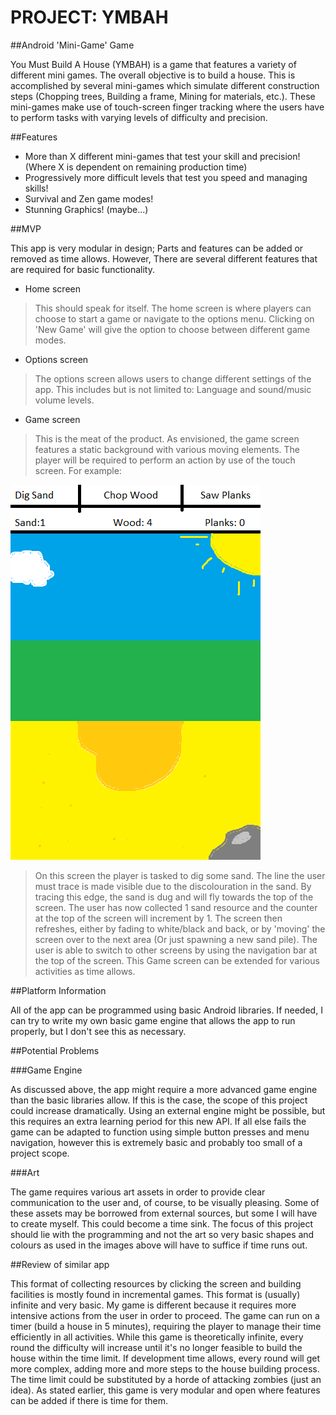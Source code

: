 # PROJECT: YMBAH
##Android 'Mini-Game' Game

You Must Build A House (YMBAH) is a game that features a variety of different mini games. The overall objective is to build a house. This is accomplished by several mini-games which simulate different construction steps (Chopping trees, Building a frame, Mining for materials, etc.). These mini-games make use of touch-screen finger tracking where the users have to perform tasks with varying levels of difficulty and precision. 


##Features

* More than X different mini-games that test your skill and precision! (Where X is dependent on remaining production time)
* Progressively more difficult levels that test you speed and managing skills!
* Survival and Zen game modes!
* Stunning Graphics! (maybe...)

##MVP

This app is very modular in design; Parts and features can be added or removed as time allows. However, There are several different features that are required for basic functionality. 

* Home screen
> This should speak for itself. The home screen is where players can choose to start a game or navigate to the options menu. Clicking on 'New Game' will give the option to choose between different game modes.

* Options screen
> The options screen allows users to change different settings of the app. This includes but is not limited to: Language and sound/music volume levels.

* Game screen
> This is the meat of the product. As envisioned, the game screen features a static background with various moving elements. The player will be required to perform an action by use of the touch screen. For example:

![](doc/Dig_Sand.png)

> On this screen the player is tasked to dig some sand. The line the user must trace is made visible due to the discolouration in the sand. By tracing this edge, the sand is dug and will fly towards the top of the screen. The user has now collected 1 sand resource and the counter at the top of the screen will increment by 1. The screen then refreshes, either by fading to white/black and back, or by 'moving' the screen over to the next area (Or just spawning a new sand pile). The user is able to switch to other screens by using the navigation bar at the top of the screen. 
This Game screen can be extended for various activities as time allows.

##Platform Information

All of the app can be programmed using basic Android libraries. If needed, I can try to write my own basic game engine that allows the app to run properly, but I don't see this as necessary.

##Potential Problems

###Game Engine

As discussed above, the app might require a more advanced game engine than the basic libraries allow. If this is the case, the scope of this project could increase dramatically. Using an external engine might be possible, but this requires an extra learning period for this new API. If all else fails the game can be adapted to function using simple button presses and menu navigation, however this is extremely basic and probably too small of a project scope.

###Art

The game requires various art assets in order to provide clear communication to the user and, of course, to be visually pleasing. Some of these assets may be borrowed from external sources, but some I will have to create myself. This could become a time sink. The focus of this project should lie with the programming and not the art so very basic shapes and colours as used in the images above will have to suffice if time runs out.

##Review of similar app

This format of collecting resources by clicking the screen and building facilities is mostly found in incremental games. This format is (usually) infinite and very basic. My game is different because it requires more intensive actions from the user in order to proceed. The game can run on a timer (build a house in 5 minutes), requiring the player to manage their time efficiently in all activities. While this game is theoretically infinite, every round the difficulty will increase until it's no longer feasible to build the house within the time limit. If development time allows, every round will get more complex, adding more and more steps to the house building process. The time limit could be substituted by a horde of attacking zombies (just an idea). As stated earlier, this game is very modular and open where features can be added if there is time for them.
